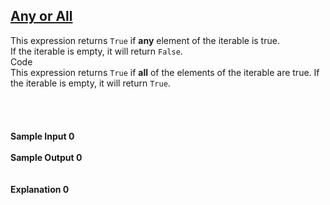 ## **[Any or All](https://www.hackerrank.com/challenges/any-or-all)** 
This expression returns <code>True</code> if <strong>any</strong> element of the iterable is true. <br>
If the iterable is empty, it will return <code>False</code>. <br>Code<br>This expression returns <code>True</code> if <strong>all</strong> of the elements of the iterable are true. If the iterable is empty, it will return <code>True</code>. <br><br><br><br><br>**Sample Input 0**<br><br>**Sample Output 0**<br><br><br>**Explanation 0**<br><br>